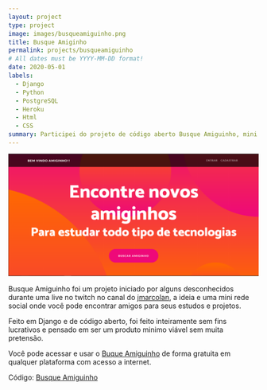 ```yaml
---
layout: project
type: project
image: images/busqueamiguinho.png
title: Busque Amiginho
permalink: projects/busqueamiguinho
# All dates must be YYYY-MM-DD format!
date: 2020-05-01
labels:
  - Django
  - Python
  - PostgreSQL
  - Heroku
  - Html
  - CSS
summary: Participei do projeto de código aberto Busque Amiguinho, mini rede social para encontrar amigos para projetos e estudos.
---
```


<img class="ui medium right floated rounded image" src="../images/busqueamiguinho.png">

Busque Amiguinho foi um projeto iniciado por alguns desconhecidos durante uma live no twitch no canal do [jmarcolan](https://www.twitch.tv/jmarcolan), a ideia e uma mini rede social onde você pode encontrar amigos para seus estudos e projetos.

Feito em Django e de código aberto, foi feito inteiramente sem fins lucrativos e pensado em ser um produto minimo viável sem muita pretensão.

Você pode acessar e usar o [Buque Amiguinho](https://busqueamiguinho.herokuapp.com) de forma gratuita em qualquer plataforma com acesso a internet. 
 
Código: <a href="https://github.com/talesmm14/Busque-o-seu-amiguinho"><i class="large github icon"></i>Busque Amiguinho</a>